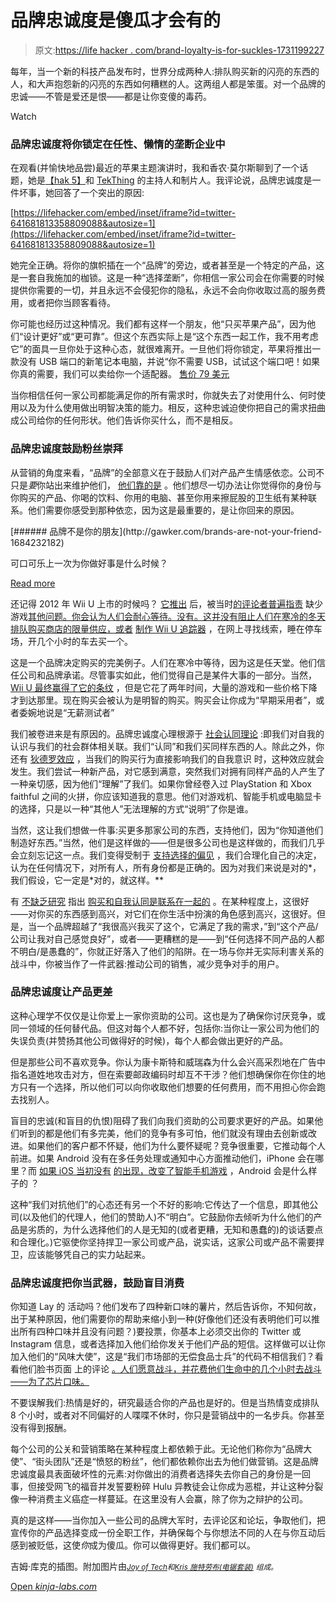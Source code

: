 # 品牌忠诚度是傻瓜才会有的

> 原文:[https://life hacker . com/brand-loyalty-is-for-suckles-1731199227](https://lifehacker.com/brand-loyalty-is-for-suckers-1731199227)

每年，当一个新的科技产品发布时，世界分成两种人:排队购买新的闪亮的东西的人，和大声抱怨新的闪亮的东西如何糟糕的人。这两组人都是笨蛋。对一个品牌的忠诚——不管是爱还是恨——都是让你变傻的毒药。

Watch

### 品牌忠诚度将你锁定在任性、懒惰的垄断企业中

在观看(并愉快地品尝)最近的苹果主题演讲时，我和香农·莫尔斯聊到了一个话题，她是[【hak 5】](https://hak5.org/)和 [TekThing](http://www.tekthing.com/) 的主持人和制片人。我评论说，品牌忠诚度是一件坏事，她回答了一个突出的原因:

 [https://lifehacker.com/embed/inset/iframe?id=twitter-641681813358809088&autosize=1](https://lifehacker.com/embed/inset/iframe?id=twitter-641681813358809088&autosize=1) 

她完全正确。将你的旗帜插在一个“品牌”的旁边，或者甚至是一个特定的产品，这是一套自我施加的枷锁。这是一种“选择垄断”，你相信一家公司会在你需要的时候提供你需要的一切，并且永远不会侵犯你的隐私，永远不会向你收取过高的服务费用，或者把你当顾客看待。

你可能也经历过这种情况。我们都有这样一个朋友，他“只买苹果产品”，因为他们“设计更好”或“更可靠”。但这个东西实际上是“这个东西一起工作，我不用考虑它”的面具一旦你处于这种心态，就很难离开。一旦他们将你锁定，苹果将推出一款没有 USB 端口的新笔记本电脑，并说“你不需要 USB，试试这个端口吧！如果你真的需要，我们可以卖给你一个适配器。 [售价 79 美元](http://www.apple.com/shop/product/MJ1K2AM/A/usb-c-digital-av-multiport-adapter)

当你相信任何一家公司都能满足你的所有需求时，你就失去了对使用什么、何时使用以及为什么使用做出明智决策的能力。相反，这种忠诚迫使你把自己的需求扭曲成公司给你的任何形状。他们告诉你买什么，而不是相反。

### 品牌忠诚度鼓励粉丝崇拜

从营销的角度来看，“品牌”的全部意义在于鼓励人们对产品产生情感依恋。公司不只是*要*你站出来维护他们， [他们靠的是](http://gawker.com/brands-are-not-your-friend-1684232182) 。他们想尽一切办法让你觉得你的身份与你购买的产品、你喝的饮料、你用的电脑、甚至你用来擦屁股的卫生纸有某种联系。他们需要你感受到那种依恋，因为这是最重要的，是让你回来的原因。

<aside class="sc-1rh3ayr-6 eaNzNC inset--story branded-item branded-item--kinja" data-commerce-source="inset"> [###### 品牌不是你的朋友](http://gawker.com/brands-are-not-your-friend-1684232182) 

可口可乐上一次为你做好事是什么时候？

[Read more](http://gawker.com/brands-are-not-your-friend-1684232182)</aside>

还记得 2012 年 Wii U 上市的时候吗？ [它推出](http://kotaku.com/wii-u-the-kotaku-review-update-5961536) 后，被当时[的评论者普遍指责](http://www.ign.com/articles/2012/11/21/wii-u-review) 缺少游戏[其他问题。你会认为人们会耐心等待。没有。这并没有阻止人们在寒冷的冬天排队购买商店的限量供应，或者](http://www.wired.com/2012/11/10-things/) [制作 Wii U 追踪器](http://www.nowinstock.net/videogaming/consoles/nintendo/wiiu/) ，在网上寻找线索，睡在停车场，开几个小时的车去买一个。

这是一个品牌决定购买的完美例子。人们在寒冷中等待，因为这是任天堂。他们信任公司和品牌承诺。尽管事实如此，他们觉得自己是某件大事的一部分。当然，[Wii U 最终赢得了它的条纹](http://kotaku.com/wii-u-review-update-20-months-later-1601718713) ，但是它花了两年时间，大量的游戏和一些价格下降才到达那里。现在购买会被认为是明智的购买。购买会让你成为“早期采用者”，或者委婉地说是“无薪测试者”

我们被卷进来是有原因的。品牌忠诚度心理根源于 [社会认同理论](http://en.wikipedia.org/wiki/Social_identity_theory) :即我们对自我的认识与我们的社会群体相关联。我们“认同”和我们买同样东西的人。除此之外，你还有 [狄德罗效应](https://en.wikipedia.org/wiki/Diderot_effect) ，当我们的购买行为直接影响我们的自我意识 时，这种效应就会发生。我们尝试一种新产品，对它感到满意，突然我们对拥有同样产品的人产生了一种亲切感，因为他们“理解”了我们。如果你曾经卷入过 PlayStation 和 Xbox faithful 之间的火拼，你应该知道我的意思。他们对游戏机、智能手机或电脑显卡的选择，只是以一种“其他人”无法理解的方式“说明”了你是谁。

当然，这让我们想做一件事:买更多那家公司的东西，支持他们，因为“你知道他们制造好东西。”当然，他们是这样做的——但是很多公司也是这样做的，而我们几乎会立刻忘记这一点。我们变得受制于 [支持选择的偏见](http://en.wikipedia.org/wiki/Choice-supportive_bias) ，我们合理化自己的决定，认为在任何情况下，对所有人，所有身份都是正确的。因为对我们来说是对的*，我们假设，它一定是*对的，就这样。**

有 [不缺乏研究](http://jcr.oxfordjournals.org/page/Research_Curations/Self-Identity-and-Consumer-Behavior) 指出 [购买和自我认同是联系在一起的](http://www.businesspsych.org/articles/280.html) 。在某种程度上，这很好——对你买的东西感到高兴，对它们在你生活中扮演的角色感到高兴，这很好。但是，当一个品牌超越了“我很高兴我买了这个，它满足了我的需求，”到“这个产品/公司让我对自己感觉良好”，或者——更糟糕的是——到“任何选择不同产品的人都不明白/是愚蠢的”，你就正好落入了他们的陷阱。在一场与你并无实际利害关系的战斗中，你被当作了一件武器:推动公司的销售，减少竞争对手的用户。

### 品牌忠诚度让产品更差

这种心理学不仅仅是让你爱上一家你资助的公司。这也是为了确保你讨厌竞争，或同一领域的任何替代品。但这对每个人都不好，包括你:当你让一家公司为他们的失误负责(并赞扬其他公司做得好的时候)，每个人都会做出更好的产品。

但是那些公司不喜欢竞争。你认为康卡斯特和威瑞森为什么会兴高采烈地在广告中指名道姓地攻击对方，但在索要邮政编码时却互不干涉？他们想确保你在你住的地方只有一个选择，所以他们可以向你收取他们想要的任何费用，而不用担心你会跑去找别人。

盲目的忠诚(和盲目的仇恨)阻碍了我们向我们资助的公司要求更好的产品。如果他们听到的都是他们有多完美，他们的竞争有多可怕，他们就没有理由去创新或改进。如果他们的客户都不怀疑，他们为什么要怀疑呢？竞争很重要，它推动每个人前进。如果 Android 没有在多任务处理或通知中心方面推动他们，iPhone 会在哪里？而 [如果 iOS 当初没有](https://lifehacker.com/why-we-need-apple-1633001783) [的出现，改变了智能手机游戏](http://www.theverge.com/2012/4/25/2974676/this-was-the-original-google-phone-presented-in-2006) ，Android 会是什么样子的 ？

这种“我们对抗他们”的心态还有另一个不好的影响:它传达了一个信息，即其他公司(以及他们的代理人，他们的赞助人)不“明白”。它鼓励你去倾听为什么他们的产品是劣质的，为什么选择他们的人是无知的(或者更糟，无知和愚蠢的)的谈话要点和合理化。)它驱使你坚持捍卫一家公司或产品，说实话，这家公司或产品不需要捍卫，应该能够凭自己的实力站起来。

### 品牌忠诚度把你当武器，鼓励盲目消费

你知道 Lay 的 活动吗？他们发布了四种新口味的薯片，然后告诉你，不知何故，出于某种原因，他们需要你的帮助来缩小到一种(好像他们还没有表明他们可以推出所有四种口味并且没有问题？)要投票，你基本上必须交出你的 Twitter 或 Instagram 信息，或者选择加入他们给你发关于他们产品的短信。这样做可以让你加入他们的“风味大使”，这是“我们市场部的无偿食品士兵”的代码不相信我们？看看他们脸书页面 上的评论 [。人们愿意战斗，并花费他们生命中的几个小时去战斗——为了芯片口味。](https://www.facebook.com/lays)

不要误解我们:热情是好的，研究最适合你的产品也是好的。但是当热情变成排队 8 个小时，或者对不同偏好的人喋喋不休时，你只是营销战中的一名步兵。你甚至没有得到报酬。

每个公司的公关和营销策略在某种程度上都依赖于此。无论他们称你为“品牌大使”、“街头团队”还是“愤怒的粉丝”，他们都依赖你出去为他们做营销。这是品牌忠诚度最具表面破坏性的元素:对你做出的消费者选择失去你自己的身份是一回事，但接受网飞的福音并发誓要粉碎 Hulu 异教徒会让你成为恶棍，并让这种分裂像一种消费主义癌症一样蔓延。在这里没有人会赢，除了你为之辩护的公司。

真的是这样——当你加入一些公司的品牌大军时，去评论区和论坛，争取他们，把宣传你的产品选择变成一份全职工作，并确保每个与你想法不同的人在与你互动后感到被贬低，这使*你*成为傻瓜。你可以做得更好。我们都可以。

吉姆·库克的插图。附加图片由[<small>*Joy of Tech*</small>](http://www.geekculture.com/joyoftech/joyarchives/1705.html)<small>*和*</small>[<small>*Kris 施特劳布(电锯套装)*</small>](http://chainsawsuit.com/comic/2015/08/27/the-new-outsourcing/) <small>*组成。*</small>

[Open *kinja-labs.com*](http://kinja-labs.com/related-widget/?posts=1486081424,5824328,1300451596,1690268064,5824328&title=Shop%20Smart.%20Shop%20S-Mart.)